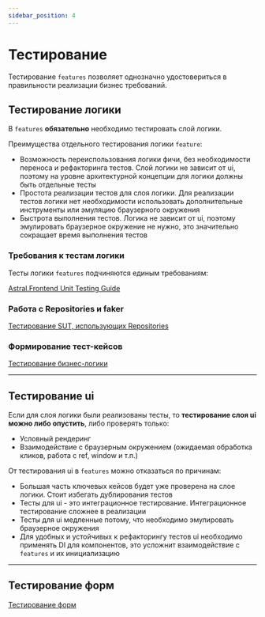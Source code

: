 ```yaml
---
sidebar_position: 4
---
```


# Тестирование

Тестирование `features` позволяет однозначно удостовериться в правильности реализации бизнес требований.

## Тестирование логики

В `features` **обязательно** необходимо тестировать слой логики.

Преимущества отдельного тестирования логики `feature`:

- Возможность переиспользования логики фичи, без необходимости переноса и рефакторинга тестов.
  Слой логики не зависит от ui, поэтому на уровне архитектурной концепции для логики должны быть отдельные тесты
- Простота реализации тестов для слоя логики. Для реализации тестов логики нет необходимости использовать дополнительные инструменты или эмуляцию  браузерного окружения
- Быстрота выполнения тестов. Логика не зависит от ui, поэтому эмулировать браузерное окружение не нужно, это значительно сокращает время выполнения тестов

### Требования к тестам логики

Тесты логики `features` подчиняются единым требованиям:

[Astral.Frontend Unit Testing Guide](https://www.notion.so/Astral-Frontend-Unit-Testing-Guide-71120289ed89424e912ebe7fa8b7e39b?pvs=21)

### Работа с Repositories и faker

[Тестирование SUT, использующих Repositories](https://www.notion.so/SUT-Repositories-c7438a006c01429dbbb1b07d630097f7?pvs=21)

### Формирование тест-кейсов

[Тестирование бизнес-логики](https://www.notion.so/ff36405053ee4f8d97511c84c82865cc?pvs=21)

---

## Тестирование ui

Если для слоя логики были реализованы тесты, то **тестирование слоя ui можно либо опустить**, либо проверять только:

- Условный рендеринг
- Взаимодействие с браузерным окружением (ожидаемая обработка кликов, работа с ref, window и т.п.)

От тестирования ui в `features` можно отказаться по причинам:

- Большая часть ключевых кейсов будет уже проверена на слое логики. Стоит избегать дублирования тестов
- Тесты для ui - это интеграционное тестирование. Интеграционное тестирование сложнее в реализации
- Тесты для ui медленные потому, что необходимо эмулировать браузерное окружения
- Для удобных и устойчивых к рефакторингу тестов ui необходимо применять DI для компонентов, это усложнит взаимодействие с `features` и их инициализацию

---

## Тестирование форм

[Тестирование форм](https://industrious-search-cdf.notion.site/7dcce64aa3c2419586037947cfc85ae3)

